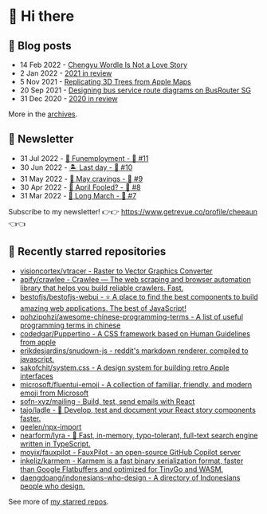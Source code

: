 # 👋 Hi there

## 📝 Blog posts

<!-- feed start -->
- 14 Feb 2022 - [Chengyu Wordle Is Not a Love Story](https://cheeaun.com/blog/2022/02/chengyu-wordle-is-not-a-love-story/)
- 2 Jan 2022 - [2021 in review](https://cheeaun.com/blog/2022/01/2021-in-review/)
- 5 Nov 2021 - [Replicating 3D Trees from Apple Maps](https://cheeaun.com/blog/2021/11/replicating-3d-trees-apple-maps/)
- 20 Sep 2021 - [Designing bus service route diagrams on BusRouter SG](https://cheeaun.com/blog/2021/09/bus-service-route-diagrams-busrouter-sg/)
- 31 Dec 2020 - [2020 in review](https://cheeaun.com/blog/2020/12/2020-in-review/)
<!-- feed end -->

More in the [archives](https://cheeaun.com/blog/archives/).

## 📰 Newsletter

<!-- newsletter start -->
- 31 Jul 2022 - [🕺 Funemployment - 🥫 #11](https://www.getrevue.co/profile/cheeaun/issues/funemployment-11-1247643)
- 30 Jun 2022 - [🏝️ Last day - 🥫 #10](https://www.getrevue.co/profile/cheeaun/issues/last-day-10-1202564)
- 31 May 2022 - [🍜 May cravings - 🥫 #9](https://www.getrevue.co/profile/cheeaun/issues/may-cravings-9-1158473)
- 30 Apr 2022 - [🤔 April Fooled? - 🥫 #8](https://www.getrevue.co/profile/cheeaun/issues/april-fooled-8-1112032)
- 31 Mar 2022 - [🚶 Long March - 🥫 #7](https://www.getrevue.co/profile/cheeaun/issues/long-march-7-1061697)
<!-- newsletter end -->

Subscribe to my newsletter! 👉👉 https://www.getrevue.co/profile/cheeaun 👈👈

## 🌟 Recently starred repositories

<!-- starred repos start -->
- [visioncortex/vtracer - Raster to Vector Graphics Converter](https://github.com/visioncortex/vtracer)
- [apify/crawlee - Crawlee — The web scraping and browser automation library that helps you build reliable crawlers. Fast.](https://github.com/apify/crawlee)
- [bestofjs/bestofjs-webui - :star: A place to find the best components to build amazing web applications. The best of JavaScript!](https://github.com/bestofjs/bestofjs-webui)
- [pohzipohzi/awesome-chinese-programming-terms - A list of useful programming terms in chinese](https://github.com/pohzipohzi/awesome-chinese-programming-terms)
- [codedgar/Puppertino - A CSS framework based on Human Guidelines from apple](https://github.com/codedgar/Puppertino)
- [erikdesjardins/snudown-js - reddit's markdown renderer. compiled to javascript.](https://github.com/erikdesjardins/snudown-js)
- [sakofchit/system.css - A design system for building retro Apple interfaces](https://github.com/sakofchit/system.css)
- [microsoft/fluentui-emoji - A collection of familiar, friendly, and modern emoji from Microsoft](https://github.com/microsoft/fluentui-emoji)
- [sofn-xyz/mailing - Build, test, send emails with React](https://github.com/sofn-xyz/mailing)
- [tajo/ladle - 🥄 Develop, test and document your React story components faster.](https://github.com/tajo/ladle)
- [geelen/npx-import](https://github.com/geelen/npx-import)
- [nearform/lyra - 🌌  Fast, in-memory, typo-tolerant, full-text search engine written in TypeScript.](https://github.com/nearform/lyra)
- [moyix/fauxpilot - FauxPilot - an open-source GitHub Copilot server](https://github.com/moyix/fauxpilot)
- [inkeliz/karmem - Karmem is a fast binary serialization format, faster than Google Flatbuffers and optimized for TinyGo and WASM.](https://github.com/inkeliz/karmem)
- [daengdoang/indonesians-who-design - A directory of Indonesians people who design.](https://github.com/daengdoang/indonesians-who-design)
<!-- starred repos end -->

See more of [my starred repos](https://github.com/stars/cheeaun/).